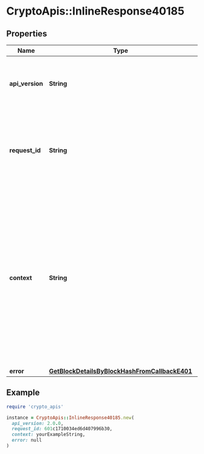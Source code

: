 # CryptoApis::InlineResponse40185

## Properties

| Name | Type | Description | Notes |
| ---- | ---- | ----------- | ----- |
| **api_version** | **String** | Specifies the version of the API that incorporates this endpoint. |  |
| **request_id** | **String** | Defines the ID of the request. The &#x60;requestId&#x60; is generated by Crypto APIs and it&#39;s unique for every request. |  |
| **context** | **String** | In batch situations the user can use the context to correlate responses with requests. This property is present regardless of whether the response was successful or returned as an error. &#x60;context&#x60; is specified by the user. | [optional] |
| **error** | [**GetBlockDetailsByBlockHashFromCallbackE401**](GetBlockDetailsByBlockHashFromCallbackE401.md) |  |  |

## Example

```ruby
require 'crypto_apis'

instance = CryptoApis::InlineResponse40185.new(
  api_version: 2.0.0,
  request_id: 601c1710034ed6d407996b30,
  context: yourExampleString,
  error: null
)
```


